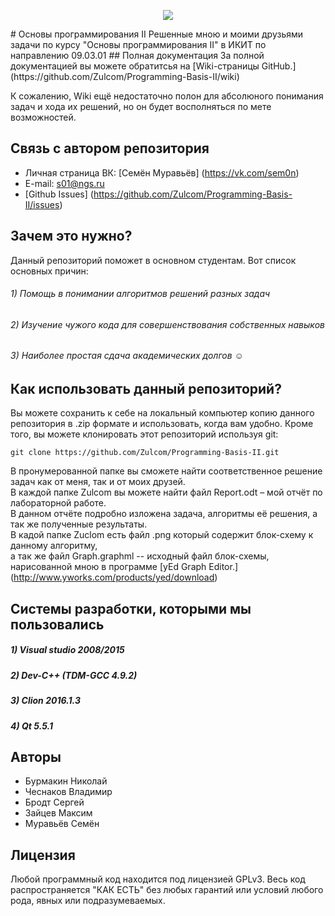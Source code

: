 <p align="center"><img src="https://pp.vk.me/c636319/v636319291/fda8/I5tN7O_iiPg.jpg"></p>
# Основы программирования II
Решенные мною и моими друзьями задачи по курсу "Основы программирования II" в ИКИТ по направлению 09.03.01
## Полная документация
За полной документацией вы можете обратитсья на [Wiki-страницы GitHub.](https://github.com/Zulcom/Programming-Basis-II/wiki)

К сожалению, Wiki ещё недостаточно полон для абсолюного понимания задач и хода их решений, но он будет восполняться по мете возможностей.
## Связь с автором репозитория
-  Личная страница ВК: [Семён Муравьёв] (https://vk.com/sem0n)
-  E-mail: s01@ngs.ru
-  [Github Issues] (https://github.com/Zulcom/Programming-Basis-II/issues)

## Зачем это нужно?
Данный репозиторий поможет в основном студентам. Вот список основных причин:</br>
###### 1) Помощь в понимании алгоритмов решений разных задач</br>
###### 2) Изучение чужого кода для совершенствования собственных навыков</br>
###### 3) Наиболее простая сдача академических долгов ☺</br>
## Как использовать данный репозиторий?
Вы можете сохранить к себе на локальный компьютер копию данного репозитория в .zip формате и использовать, 
когда вам удобно. Кроме того, вы можете клонировать этот репозиторий используя git:
```
git clone https://github.com/Zulcom/Programming-Basis-II.git
```
В пронумерованной папке вы сможете найти соответственное решение задач как от меня, так и от моих друзей.</br>
В каждой папке Zulcom вы можете найти файл Report.odt – мой отчёт по лабораторной работе.</br>
В данном отчёте подробно изложена задача, алгоритмы её решения, а так же полученные результаты.</br>
В кадой папке Zuclom есть файл .png который содержит блок-схему к данному алгоритму,</br>
а так же файл Graph.graphml -- исходный файл блок-схемы, нарисованной мною в программе [yEd Graph Editor.] (http://www.yworks.com/products/yed/download)
## Системы разработки, которыми мы пользовались
##### 1) Visual studio 2008/2015
##### 2) Dev-C++ (TDM-GCC 4.9.2)
##### 3) Clion 2016.1.3
##### 4) Qt 5.5.1
## Авторы
- Бурмакин Николай
- Чеснаков Владимир
- Бродт Сергей
- Зайцев Максим
- Муравьёв Семён

## Лицензия
Любой программный код находится под лицензией GPLv3.
Весь код распространяется "КАК ЕСТЬ" без любых гарантий или условий любого рода, явных или подразумеваемых.
